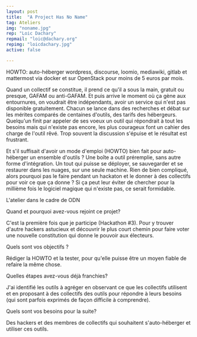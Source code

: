 ```yaml
---
layout: post
title:  "A Project Has No Name"
tag: Ateliers
img: "noname.jpg"
rep: "Loic Dachary"
repmail: "loic@dachary.org"
repimg: "loicdachary.jpg"
active: false

---
```

HOWTO: auto-héberger wordpress, discourse, loomio, mediawiki, gitlab et mattermost via docker et sur OpenStack pour moins de 5 euros par mois.

Quand un collectif se constitue, il prend ce qu'il a sous la main, gratuit ou presque, GAFAM ou anti-GAFAM. Et puis arrive le moment où ça gène aux entournures, on voudrait être indépendants, avoir un service qui n'est pas disponible gratuitement. Chacun se lance dans des recherches et débat sur les mérites comparés de centaines d'outils, des tarifs des hébergeurs. Quelqu'un finit par appeler de ses voeux un outil qui répondrait à tout les besoins mais qui n'existe pas encore, les plus courageux font un cahier des charge de l'outil rêvé. Trop souvent la discussion s'épuise et le résultat est frustrant.

Et s'il suffisait d'avoir un mode d'emploi (HOWTO) bien fait pour auto-héberger un ensemble d'outils ? Une boîte a outil préremplie, sans autre forme d'intégration. Un tout qui puisse se déployer, se sauvegarder et se restaurer dans les nuages, sur une seule machine. Rien de bien compliqué, alors pourquoi pas le faire pendant un hackaton et le donner à des collectifs pour voir ce que ça donne ? Si ça peut leur éviter de chercher pour la millième fois le logiciel magique qui n'existe pas, ce serait formidable.



L'atelier dans le cadre de ODN

Quand et pourquoi avez-vous rejoint ce projet?

C'est la première fois que je participe (Hackathon #3). Pour y trouver d'autre hackers astucieux et découvrir le plus court chemin pour faire voter une nouvelle constitution qui donne le pouvoir aux électeurs.

Quels sont vos objectifs ?

Rédiger la HOWTO et la tester, pour qu'elle puisse être un moyen fiable de refaire la même chose.

Quelles étapes avez-vous déjà franchies?

J'ai identifié les outils à agréger en observant ce que les collectifs utilisent et en proposant à des collectifs des outils pour répondre à leurs besoins (qui sont parfois exprimés de façon difficile à comprendre).

Quels sont vos besoins pour la suite?

Des hackers et des membres de collectifs qui souhaitent s'auto-héberger et utiliser ces outils.
